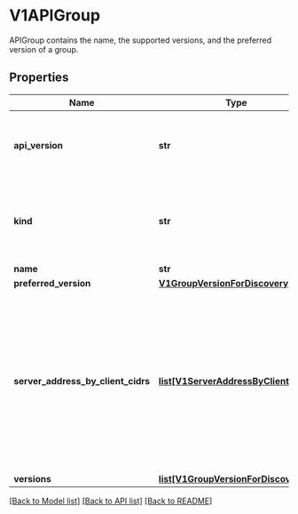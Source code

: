 # V1APIGroup

APIGroup contains the name, the supported versions, and the preferred version of a group.

## Properties
Name | Type | Description | Notes
------------ | ------------- | ------------- | -------------
**api_version** | **str** | APIVersion defines the versioned schema of this representation of an object. Servers should convert recognized schemas to the latest internal value, and may reject unrecognized values. More info: https://git.k8s.io/community/contributors/devel/sig-architecture/api-conventions.md#resources | [optional] 
**kind** | **str** | Kind is a string value representing the REST resource this object represents. Servers may infer this from the endpoint the kubernetes_asyncio.client submits requests to. Cannot be updated. In CamelCase. More info: https://git.k8s.io/community/contributors/devel/sig-architecture/api-conventions.md#types-kinds | [optional] 
**name** | **str** | name is the name of the group. | 
**preferred_version** | [**V1GroupVersionForDiscovery**](V1GroupVersionForDiscovery.md) |  | [optional] 
**server_address_by_client_cidrs** | [**list[V1ServerAddressByClientCIDR]**](V1ServerAddressByClientCIDR.md) | a map of kubernetes_asyncio.client CIDR to server address that is serving this group. This is to help kubernetes_asyncio.clients reach servers in the most network-efficient way possible. Clients can use the appropriate server address as per the CIDR that they match. In case of multiple matches, kubernetes_asyncio.clients should use the longest matching CIDR. The server returns only those CIDRs that it thinks that the kubernetes_asyncio.client can match. For example: the master will return an internal IP CIDR only, if the kubernetes_asyncio.client reaches the server using an internal IP. Server looks at X-Forwarded-For header or X-Real-Ip header or request.RemoteAddr (in that order) to get the kubernetes_asyncio.client IP. | [optional] 
**versions** | [**list[V1GroupVersionForDiscovery]**](V1GroupVersionForDiscovery.md) | versions are the versions supported in this group. | 

[[Back to Model list]](../README.md#documentation-for-models) [[Back to API list]](../README.md#documentation-for-api-endpoints) [[Back to README]](../README.md)


